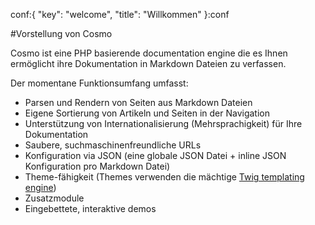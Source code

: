 conf:{
    "key": "welcome",
    "title": "Willkommen"
}:conf

#Vorstellung von Cosmo

Cosmo ist eine PHP basierende documentation engine die es Ihnen ermöglicht ihre Dokumentation in Markdown Dateien zu verfassen.

Der momentane Funktionsumfang umfasst:

- Parsen und Rendern von Seiten aus Markdown Dateien
- Eigene Sortierung von Artikeln und Seiten in der Navigation
- Unterstützung von Internationalisierung (Mehrsprachigkeit) für Ihre Dokumentation
- Saubere, suchmaschinenfreundliche URLs
- Konfiguration via JSON (eine globale JSON Datei + inline JSON Konfiguration pro Markdown Datei)
- Theme-fähigkeit (Themes verwenden die mächtige [Twig templating engine](http://twig.sensiolabs.org/))
- Zusatzmodule
- Eingebettete, interaktive demos